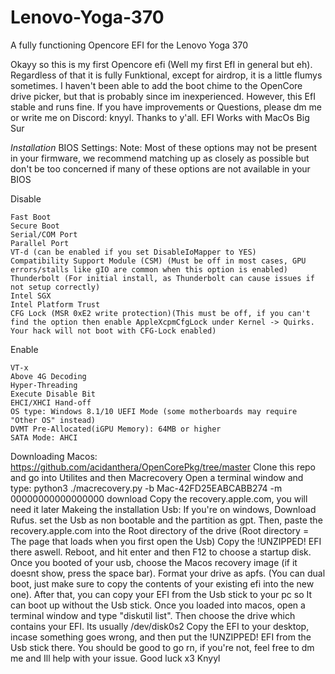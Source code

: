 # Lenovo-Yoga-370
A fully functioning Opencore EFI for the Lenovo Yoga 370


Okayy so this is my first Opencore efi (Well my first EfI in general but eh). Regardless of that it is fully Funktional, except for airdrop, it is a little flumys sometimes.
I haven't been able to add the boot chime to the OpenCore drive picker, but that is probably since im inexperienced. However, this EfI stable and runs fine.
If you have improvements or Questions, please dm me or write me on Discord: knyyl. Thanks to y'all.
EFI Works with MacOs Big Sur

*Installation*
BIOS Settings:
    Note: Most of these options may not be present in your firmware, we recommend matching up as closely as possible but don't be too concerned if many of these options are not available in your BIOS


Disable

    Fast Boot
    Secure Boot
    Serial/COM Port
    Parallel Port
    VT-d (can be enabled if you set DisableIoMapper to YES)
    Compatibility Support Module (CSM) (Must be off in most cases, GPU errors/stalls like gIO are common when this option is enabled)
    Thunderbolt (For initial install, as Thunderbolt can cause issues if not setup correctly)
    Intel SGX
    Intel Platform Trust
    CFG Lock (MSR 0xE2 write protection)(This must be off, if you can't find the option then enable AppleXcpmCfgLock under Kernel -> Quirks. Your hack will not boot with CFG-Lock enabled)


Enable

    VT-x
    Above 4G Decoding
    Hyper-Threading
    Execute Disable Bit
    EHCI/XHCI Hand-off
    OS type: Windows 8.1/10 UEFI Mode (some motherboards may require "Other OS" instead)
    DVMT Pre-Allocated(iGPU Memory): 64MB or higher
    SATA Mode: AHCI

Downloading Macos:
  https://github.com/acidanthera/OpenCorePkg/tree/master 
  Clone this repo and go into Utilites and then Macrecovery
  Open a terminal window and type: python3 ./macrecovery.py -b Mac-42FD25EABCABB274 -m 00000000000000000 download
  Copy the recovery.apple.com, you will need it later
Makeing the installation Usb:
  If you're on windows, Download Rufus. set the Usb as non bootable and the partition as gpt.
  Then, paste the recovery.apple.com into the Root directory of the drive (Root directory = The page that loads when you first open the Usb)
  Copy the !UNZIPPED! EFI there aswell.
Reboot, and hit enter and then F12 to choose a startup disk. Once you booted of your usb, choose the Macos recovery image (if it doesnt show, press the space bar).
Format your drive as apfs. (You can dual boot, just make sure to copy the contents of your existing efi into the new one).
After that, you can copy your EFI from the Usb stick to your pc so It can boot up without the Usb stick.
Once you loaded into macos, open a terminal window and type "diskutil list".
Then choose the drive which contains your EFI. Its usually /dev/disk0s2
Copy the EFI to your desktop, incase something goes wrong, and then put the !UNZIPPED! EFI from the Usb stick there. 
You should be good to go rn, if you're not, feel free to dm me and Ill help with your issue.
Good luck x3 Knyyl
